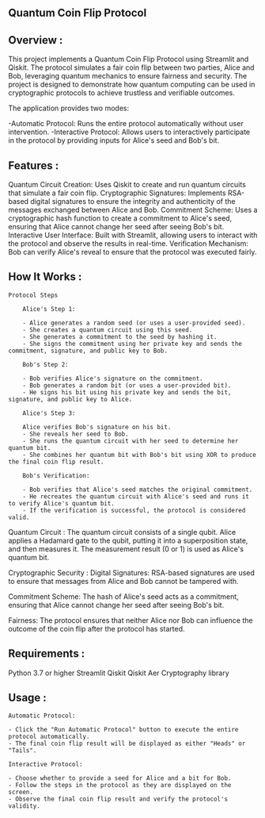 ## Quantum Coin Flip Protocol

## Overview :

This project implements a Quantum Coin Flip Protocol using Streamlit and Qiskit. The protocol simulates a fair coin flip between two parties, Alice and Bob, leveraging quantum mechanics to ensure fairness and security. The project is designed to demonstrate how quantum computing can be used in cryptographic protocols to achieve trustless and verifiable outcomes.

The application provides two modes:

 -Automatic Protocol: Runs the entire protocol automatically without user intervention.
 -Interactive Protocol: Allows users to interactively participate in the protocol by providing inputs for Alice's seed and Bob's bit.

## Features :

Quantum Circuit Creation: Uses Qiskit to create and run quantum circuits that simulate a fair coin flip.
Cryptographic Signatures: Implements RSA-based digital signatures to ensure the integrity and authenticity of the messages exchanged between Alice and Bob.
Commitment Scheme: Uses a cryptographic hash function to create a commitment to Alice's seed, ensuring that Alice cannot change her seed after seeing Bob's bit.
Interactive User Interface: Built with Streamlit, allowing users to interact with the protocol and observe the results in real-time.
Verification Mechanism: Bob can verify Alice's reveal to ensure that the protocol was executed fairly.

## How It Works :

    Protocol Steps

        Alice's Step 1:

        - Alice generates a random seed (or uses a user-provided seed).
        - She creates a quantum circuit using this seed.
        - She generates a commitment to the seed by hashing it.
        - She signs the commitment using her private key and sends the commitment, signature, and public key to Bob.

        Bob's Step 2:

        - Bob verifies Alice's signature on the commitment.
        - Bob generates a random bit (or uses a user-provided bit).
        - He signs his bit using his private key and sends the bit, signature, and public key to Alice.

        Alice's Step 3:

        Alice verifies Bob's signature on his bit.
        - She reveals her seed to Bob.
        - She runs the quantum circuit with her seed to determine her quantum bit.
        - She combines her quantum bit with Bob's bit using XOR to produce the final coin flip result.

        Bob's Verification:

        - Bob verifies that Alice's seed matches the original commitment.
        - He recreates the quantum circuit with Alice's seed and runs it to verify Alice's quantum bit.
        - If the verification is successful, the protocol is considered valid.

Quantum Circuit :
The quantum circuit consists of a single qubit. Alice applies a Hadamard gate to the qubit, putting it into a superposition state, and then measures it. The measurement result (0 or 1) is used as Alice's quantum bit.

Cryptographic Security :
Digital Signatures: RSA-based signatures are used to ensure that messages from Alice and Bob cannot be tampered with.

Commitment Scheme: 
The hash of Alice's seed acts as a commitment, ensuring that Alice cannot change her seed after seeing Bob's bit.

Fairness: 
The protocol ensures that neither Alice nor Bob can influence the outcome of the coin flip after the protocol has started.

## Requirements :

Python 3.7 or higher
Streamlit
Qiskit
Qiskit Aer
Cryptography library

## Usage :

    Automatic Protocol:

    - Click the "Run Automatic Protocol" button to execute the entire protocol automatically.
    - The final coin flip result will be displayed as either "Heads" or "Tails".

    Interactive Protocol:

    - Choose whether to provide a seed for Alice and a bit for Bob.
    - Follow the steps in the protocol as they are displayed on the screen.
    - Observe the final coin flip result and verify the protocol's validity.